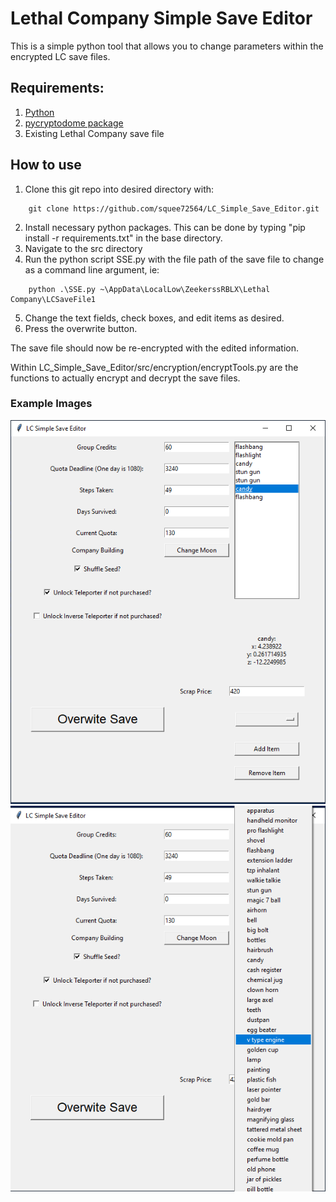 # Lethal Company Simple Save Editor
This is a simple python tool that allows you to change parameters within the encrypted LC save files.

## Requirements:
1. [Python](https://www.python.org/downloads/)
2. [pycryptodome package](https://pypi.org/project/pycryptodome/)
3. Existing Lethal Company save file

## How to use
1. Clone this git repo into desired directory with:
    
```
    git clone https://github.com/squee72564/LC_Simple_Save_Editor.git
```

2. Install necessary python packages. This can be done by typing "pip install -r requirements.txt" in the base directory.
3. Navigate to the src directory
4. Run the python script SSE.py with the file path of the save file to change as a command line argument, ie:

```
    python .\SSE.py ~\AppData\LocalLow\ZeekerssRBLX\Lethal Company\LCSaveFile1
```

5. Change the text fields, check boxes, and edit items as desired.
6. Press the overwrite button.

The save file should now be re-encrypted with the edited information.

Within LC_Simple_Save_Editor/src/encryption/encryptTools.py are the functions to actually encrypt and decrypt the save files.

### Example Images

![LC Simple Save Editor](https://github.com/squee72564/LC_Simple_Save_Editor/blob/main/img/cap.png)
![LC Simple Save Editor 2](https://github.com/squee72564/LC_Simple_Save_Editor/blob/main/img/cap2.png)